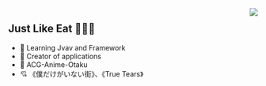 <img align="right" src="https://github-readme-stats.vercel.app/api?username=antigenMHC&show_icons=true&icon_color=CE1D2D&text_color=718096&bg_color=ffffff&hide_title=true" />

##  Just Like Eat 🌭🌮🌯

- :orange_book: Learning Jvav and Framework
- :hammer: Creator of applications
- 👴 ACG-Anime-Otaku
- 💘 《僕だけがいない街》、《True Tears》
